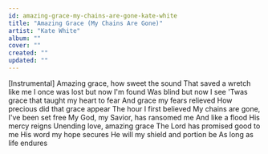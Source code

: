 ```yaml
---
id: amazing-grace-my-chains-are-gone-kate-white
title: "Amazing Grace (My Chains Are Gone)"
artist: "Kate White"
album: ""
cover: ""
created: ""
updated: ""
---
```


[Instrumental]
Amazing grace, how sweet the sound
That saved a wretch like me
I once was lost but now I'm found
Was blind but now I see
'Twas grace that taught my heart to fear
And grace my fears relieved
How precious did that grace appear
The hour I first believed
My chains are gone, I've been set free
My God, my Savior, has ransomed me
And like a flood His mercy reigns
Unending love, amazing grace
The Lord has promised good to me
His word my hope secures
He will my shield and portion be
As long as life endures